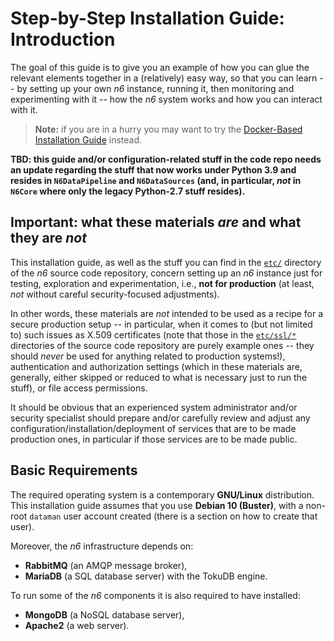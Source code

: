# Step-by-Step Installation Guide: Introduction

The goal of this guide is to give you an example of how you can glue the
relevant elements together in a (relatively) easy way, so that you can
learn -- by setting up your own *n6* instance, running it, then
monitoring and experimenting with it -- how the *n6* system works and
how you can interact with it.

> **Note:** if you are in a hurry you may want to try the
> [Docker-Based Installation Guide](../docker) instead.

**TBD: this guide and/or configuration-related stuff in the code repo
needs an update regarding the stuff that now works under Python 3.9 and
resides in `N6DataPipeline` and `N6DataSources` (and, in particular,
*not* in `N6Core` where only the legacy Python-2.7 stuff resides).**


## Important: what these materials *are* and what they are *not*

This installation guide, as well as the stuff you can find in the
[`etc/`](https://github.com/CERT-Polska/n6/tree/master/etc) directory of
the *n6* source code repository, concern setting up an *n6* instance
just for testing, exploration and experimentation, i.e., **not for
production** (at least, *not* without careful security-focused
adjustments).

In other words, these materials are *not* intended to be used as a
recipe for a secure production setup -- in particular, when it comes to
(but not limited to) such issues as X.509 certificates (note that those
in the [`etc/ssl/*`](https://github.com/CERT-Polska/n6/tree/master/etc/ssl)
directories of the source code repository are purely example ones --
they should *never* be used for anything related to production
systems!), authentication and authorization settings (which in these
materials are, generally, either skipped or reduced to what is necessary
just to run the stuff), or file access permissions.

It should be obvious that an experienced system administrator and/or
security specialist should prepare and/or carefully review and adjust
any configuration/installation/deployment of services that are to be
made production ones, in particular if those services are to be made
public.


## Basic Requirements

The required operating system is a contemporary **GNU/Linux**
distribution.  This installation guide assumes that you use **Debian 10
(Buster)**, with a non-root `dataman` user account created (there is a
section on how to create that user).

Moreover, the *n6* infrastructure depends on:

* **RabbitMQ** (an AMQP message broker),
* **MariaDB** (a SQL database server) with the TokuDB engine.

To run some of the *n6* components it is also required to have installed:

* **MongoDB** (a NoSQL database server),
* **Apache2** (a web server).
